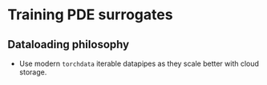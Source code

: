 # Training PDE surrogates




## Dataloading philosophy

- Use modern `torchdata` iterable datapipes as they scale better with cloud storage.